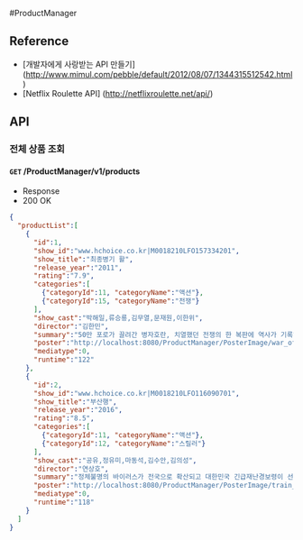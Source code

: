 #ProductManager

## Reference
 - [개발자에게 사랑받는 API 만들기] (http://www.mimul.com/pebble/default/2012/08/07/1344315512542.html)
 - [Netflix Roulette API] (http://netflixroulette.net/api/)


## API

### 전체 상품 조회
#### `GET` /ProductManager/v1/products

- Response
 - 200 OK
 
```json
{
  "productList":[
    {
      "id":1,
      "show_id":"www.hchoice.co.kr|M0018210LFO157334201",
      "show_title":"최종병기 활",
      "release_year":"2011",
      "rating":"7.9",
      "categories":[
        {"categoryId":11, "categoryName":"액션"},
        {"categoryId":15, "categoryName":"전쟁"}
      ],
      "show_cast":"박해일,류승룡,김무열,문재원,이한위",
      "director":"김한민",
      "summary":"50만 포로가 끌려간 병자호란, 치열했던 전쟁의 한 복판에 역사가 기록하지 못한 위대한 신궁이 있었다.",
      "poster":"http://localhost:8080/ProductManager/PosterImage/war_of_the_arrows.png",
      "mediatype":0,
      "runtime":"122"
    },
    {
      "id":2,
      "show_id":"www.hchoice.co.kr|M0018210LFO116090701",
      "show_title":"부산행",
      "release_year":"2016",
      "rating":"8.5",
      "categories":[
        {"categoryId":11, "categoryName":"액션"},
        {"categoryId":12, "categoryName":"스릴러"}
      ],
      "show_cast":"공유,정유미,마동석,김수안,김의성",
      "director":"연상호",
      "summary":"정체불명의 바이러스가 전국으로 확산되고 대한민국 긴급재난경보령이 선포된 가운데, 열차에 몸을 실은 사람들은 단 하나의 안전한 도시 부산까지 살아가기 위한 치열한 사투를 벌이게 된다.",
      "poster":"http://localhost:8080/ProductManager/PosterImage/train_to_busan.png",
      "mediatype":0,
      "runtime":"118"
    }
  ]
}
```

